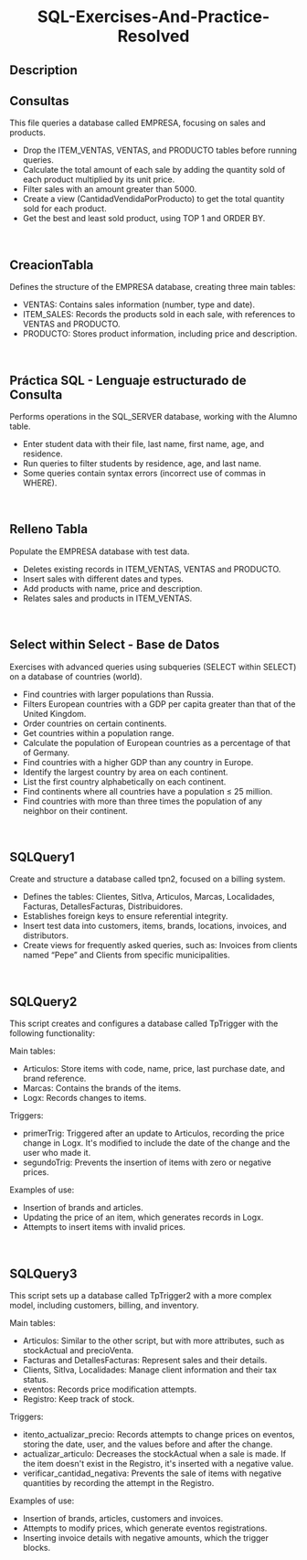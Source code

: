 <h1 align="center">SQL-Exercises-And-Practice-Resolved</h1>

## Description

<h2>Consultas</h2>
<p>This file queries a database called EMPRESA, focusing on sales and products.</p>
<ul>
    <li>Drop the ITEM_VENTAS, VENTAS, and PRODUCTO tables before running queries.</li>
    <li>Calculate the total amount of each sale by adding the quantity sold of each product multiplied by its unit price.</li>
    <li>Filter sales with an amount greater than 5000.</li>
    <li>Create a view (CantidadVendidaPorProducto) to get the total quantity sold for each product.</li>
    <li>Get the best and least sold product, using TOP 1 and ORDER BY.</li>
</ul>
<br>
<h2>CreacionTabla</h2>
<p>Defines the structure of the EMPRESA database, creating three main tables:</p>
<ul>
    <li>VENTAS: Contains sales information (number, type and date).</li>
    <li>ITEM_SALES: Records the products sold in each sale, with references to VENTAS and PRODUCTO.</li>
    <li>PRODUCTO: Stores product information, including price and description.</li>
</ul>
<br>
<h2>Práctica SQL - Lenguaje estructurado de Consulta</h2>
<p>Performs operations in the SQL_SERVER database, working with the Alumno table.</p>
<ul>
    <li>Enter student data with their file, last name, first name, age, and residence.</li>
    <li>Run queries to filter students by residence, age, and last name.</li>
    <li>Some queries contain syntax errors (incorrect use of commas in WHERE).</li>
</ul>
<br>
<h2>Relleno Tabla</h2>
<p>Populate the EMPRESA database with test data.</p>
<ul>
    <li>Deletes existing records in ITEM_VENTAS, VENTAS and PRODUCTO.</li>
    <li>Insert sales with different dates and types.</li>
    <li>Add products with name, price and description.</li>
    <li>Relates sales and products in ITEM_VENTAS.</li>
</ul>
<br>
<h2>Select within Select - Base de Datos</h2>
<p>Exercises with advanced queries using subqueries (SELECT within SELECT) on a database of countries (world).</p>
<ul>
    <li>Find countries with larger populations than Russia.</li>
    <li>Filters European countries with a GDP per capita greater than that of the United Kingdom.</li>
    <li>Order countries on certain continents.</li>
    <li>Get countries within a population range.</li>
    <li>Calculate the population of European countries as a percentage of that of Germany.</li>
    <li>Find countries with a higher GDP than any country in Europe.</li>
    <li>Identify the largest country by area on each continent.</li>
    <li>List the first country alphabetically on each continent.</li>
    <li>Find continents where all countries have a population ≤ 25 million.</li>
    <li>Find countries with more than three times the population of any neighbor on their continent.</li>
</ul>
<br>
<h2>SQLQuery1</h2>
<p>Create and structure a database called tpn2, focused on a billing system.</p>
<ul>
    <li>Defines the tables: Clientes, SitIva, Articulos, Marcas, Localidades, Facturas, DetallesFacturas, Distribuidores.</li>
    <li>Establishes foreign keys to ensure referential integrity.</li>
    <li>Insert test data into customers, items, brands, locations, invoices, and distributors.</li>
    <li>Create views for frequently asked queries, such as: Invoices from clients named “Pepe” and Clients from specific municipalities.</li>
</ul>
<br>
<h2>SQLQuery2</h2>
<p>This script creates and configures a database called TpTrigger with the following functionality:</p>
<p>Main tables:</p>
    <ul>
        <li>Articulos: Store items with code, name, price, last purchase date, and brand reference.</li>
        <li>Marcas: Contains the brands of the items.</li>
        <li>Logx: Records changes to items.</li>
    </ul>
    <p>Triggers:</p>
    <ul>
        <li>primerTrig: Triggered after an update to Articulos, recording the price change in Logx. It's modified to include the date of the change and the user who made it.</li>
        <li>segundoTrig: Prevents the insertion of items with zero or negative prices.</li>
    </ul>
    <p>Examples of use:</p>
    <ul>
        <li>Insertion of brands and articles.</li>
        <li>Updating the price of an item, which generates records in Logx.</li>
        <li>Attempts to insert items with invalid prices.</li>
    </ul>
<br>
<h2>SQLQuery3</h2>
<p>This script sets up a database called TpTrigger2 with a more complex model, including customers, billing, and inventory.</p>
<p>Main tables:</p>
    <ul>
        <li>Articulos: Similar to the other script, but with more attributes, such as stockActual and precioVenta.</li>
        <li>Facturas and DetallesFacturas: Represent sales and their details.</li>
        <li>Clients, SitIva, Localidades: Manage client information and their tax status.</li>
        <li>eventos: Records price modification attempts.</li>
        <li>Registro: Keep track of stock.</li>
    </ul>
    <p>Triggers:</p>
    <ul>
        <li>itento_actualizar_precio: Records attempts to change prices on eventos, storing the date, user, and the values ​​before and after the change.</li>
        <li>actualizar_articulo: Decreases the stockActual when a sale is made. If the item doesn't exist in the Registro, it's inserted with a negative value.</li>
        <li>verificar_cantidad_negativa: Prevents the sale of items with negative quantities by recording the attempt in the Registro.</li>
    </ul>
    <p>Examples of use:</p>
    <ul>
        <li>Insertion of brands, articles, customers and invoices.</li>
        <li>Attempts to modify prices, which generate eventos registrations.</li>
        <li>Inserting invoice details with negative amounts, which the trigger blocks.</li>
    </ul>
</ul>